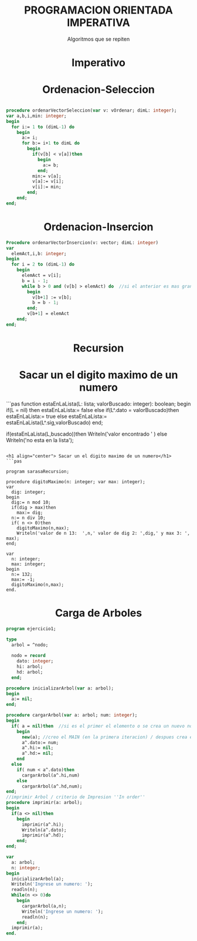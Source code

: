 <h1 align="center"> PROGRAMACION ORIENTADA IMPERATIVA </h1>

<p align="center">Algoritmos que se repiten</p>

<h1 align="center"> Imperativo </h1>

 
<h1 align="center"> Ordenacion-Seleccion </h1>

```pas 

procedure ordenarVectorSeleccion(var v: vOrdenar; dimL: integer);
var a,b,i,min: integer;
begin
  for i:= 1 to (dimL-1) do  
    begin
      a:= i; 
      for b:= i+1 to dimL do
        begin
          if(v[b] < v[a])then 
            begin
              a:= b; 
            end;          
          min:= v[a]; 
          v[a]:= v[i]; 
          v[i]:= min;  
        end;
    end;
end;

```

<h1 align="center"> Ordenacion-Insercion </h1>

  
```pas 
Procedure ordenarVectorInsercion(v: vector; dimL: integer)
var
  elemAct,i,b: integer;
begin
  for i = 2 to (dimL-1) do
    begin
      elemAct = v[i];
      b = i - 1;
      while b > 0 and (v[b] > elemAct) do  //si el anterior es mas grande que el segundo 
        begin
          v[b+1] := v[b]; 
          b = b - 1;
        end;
        v[b+1] = elemAct
    end;
end;

```

<h1 align="center"> Recursion</h1>

<h1 align="center"> Sacar un el digito maximo de un numero</h1>
```pas
function estaEnLaLista(L: lista; valorBuscado: integer): boolean;
begin
	if(L = nil) then
		estaEnLaLista:= false
	else
		if(L^.dato = valorBuscado)then
			estaEnLaLista:= true
		else
			estaEnLaLista:= estaEnLaLista(L^.sig,valorBuscado)
end;

if(estaEnLaLista(L,buscado))then
		Writeln('valor encontrado ' )
	else
		Writeln('no esta en la lista');

```

<h1 align="center"> Sacar un el digito maximo de un numero</h1>
```pas

program sarasaRecursion;

procedure digitoMaximo(n: integer; var max: integer);
var 
  dig: integer;
begin
  dig:= n mod 10;
  if(dig > max)then
    max:= dig;
  n:= n div 10;
  if( n <> 0)then
    digitoMaximo(n,max);
    Writeln('valor de n 13:  ',n,' valor de dig 2: ',dig,' y max 3: ', max);
end;

var
  n: integer;
  max: integer;
begin
  n:= 132;
  max:= -1;
  digitoMaximo(n,max);
end.

```
<h1 align="center"> Carga de Arboles </h1>

```pas
program ejercicio1;

type
  arbol = ^nodo;
  
  nodo = record
    dato: integer;
    hi: arbol;
    hd: arbol;
  end;

procedure inicializarArbol(var a: arbol);
begin
  a:= nil;  
end;

procedure cargarArbol(var a: arbol; num: integer);
begin
  if( a = nil)then  //si es el primer el elemento o se crea un nuevo nodo
    begin
      new(a); //creo el MAIN (en la primera iteracion) / despues crea el Main de los nodos
      a^.dato:= num;
      a^.hi:= nil;
      a^.hd:= nil;
    end
  else
    if( num < a^.dato)then
      cargarArbol(a^.hi,num)
    else
      cargarArbol(a^.hd,num);
end;
//imprimir Arbol / criterio de Impresion ''In order''
procedure imprimir(a: arbol);
begin
  if(a <> nil)then
    begin
      imprimir(a^.hi);
      Writeln(a^.dato);
      imprimir(a^.hd);
    end;  
end;

var
  a: arbol; 
  n: integer;
begin
  inicializarArbol(a);
  Writeln('Ingrese un numero: ');
  readln(n);
  While(n <> 0)do
    begin
      cargarArbol(a,n);
      Writeln('Ingrese un numero: ');
      readln(n);
    end;
  imprimir(a);
end.

```